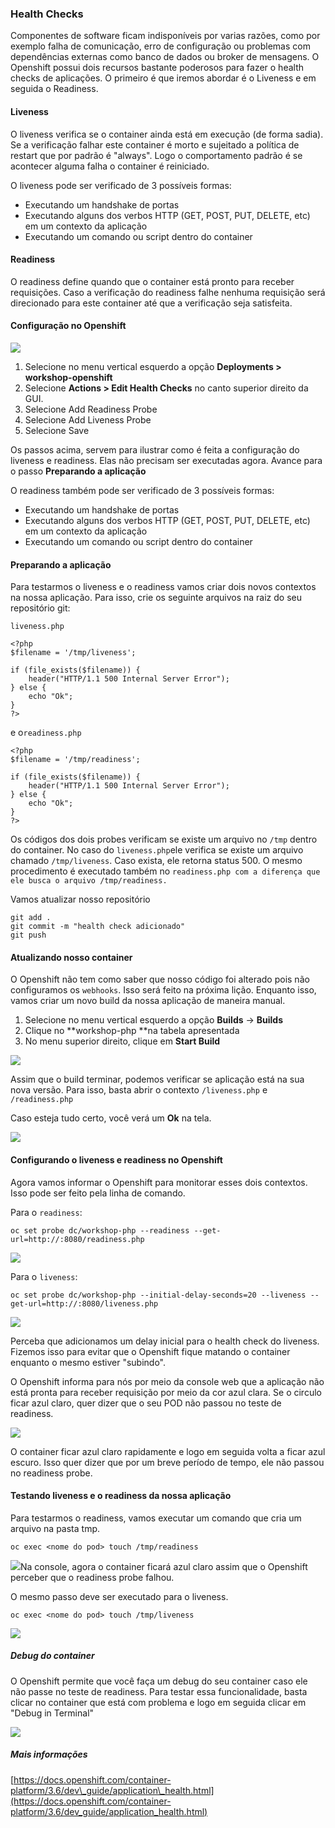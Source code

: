 ### Health Checks

Componentes de software ficam indisponíveis por varias razões, como por exemplo falha de comunicação, erro de configuração ou problemas com dependências externas como banco de dados ou broker de mensagens. O Openshift possui dois recursos bastante poderosos para fazer o health checks de aplicações. O primeiro é que iremos abordar é o Liveness e em seguida o Readiness.

#### Liveness

O liveness verifica se o container ainda está em execução \(de forma sadia\). Se a verificação falhar este container é morto e sujeitado a política de restart que por padrão é "always". Logo o comportamento padrão é se acontecer alguma falha o container é reiniciado.

O liveness pode ser verificado de 3 possíveis formas:

* Executando um handshake de portas
* Executando alguns dos verbos HTTP \(GET, POST, PUT, DELETE, etc\) em um contexto da aplicação
* Executando um comando ou script dentro do container

#### Readiness

O readiness define quando que o container está pronto para receber requisições. Caso a verificação do readiness falhe nenhuma requisição será direcionado para este container até que a verificação seja satisfeita.

#### Configuração no Openshift

![](https://storage.googleapis.com/workshop-openshift/ocp-health-checks.gif)

1. Selecione no menu vertical esquerdo a opção **Deployments &gt; workshop-openshift**
2. Selecione **Actions &gt; Edit Health Checks** no canto superior direito da GUI.
3. Selecione Add Readiness Probe
4. Selecione Add Liveness Probe
5. Selecione Save

Os passos acima, servem para ilustrar como é feita a configuração do liveness e readiness. Elas não precisam ser executadas agora. Avance para o passo **Preparando a aplicação**

O readiness também pode ser verificado de 3 possíveis formas:

* Executando um handshake de portas
* Executando alguns dos verbos HTTP \(GET, POST, PUT, DELETE, etc\) em um contexto da aplicação
* Executando um comando ou script dentro do container

#### Preparando a aplicação

Para testarmos o liveness e o readiness vamos criar dois novos contextos na nossa aplicação. Para isso, crie os seguinte arquivos na raiz do seu repositório git:

`liveness.php`

```
<?php
$filename = '/tmp/liveness';

if (file_exists($filename)) {
    header("HTTP/1.1 500 Internal Server Error");
} else {
    echo "Ok";
}
?>
```

e o`readiness.php`

```
<?php
$filename = '/tmp/readiness';

if (file_exists($filename)) {
    header("HTTP/1.1 500 Internal Server Error");
} else {
    echo "Ok";
}
?>
```

Os códigos dos dois probes verificam se existe um arquivo no `/tmp` dentro do container. No caso do `liveness.php`ele verifica se existe um arquivo chamado `/tmp/liveness`. Caso exista, ele retorna status 500. O mesmo procedimento é executado também no `readiness.php com a diferença que ele busca o arquivo /tmp/readiness.`

Vamos atualizar nosso repositório

```
git add .
git commit -m "health check adicionado"
git push
```

#### Atualizando nosso container

O Openshift não tem como saber que nosso código foi alterado pois não configuramos os `webhooks`. Isso será feito na próxima lição. Enquanto isso, vamos criar um novo build da nossa aplicação de maneira manual.

1. Selecione no menu vertical esquerdo a opção **Builds** -&gt; **Builds**
2. Clique no **workshop-php **na tabela apresentada
3. No menu superior direito, clique em **Start Build**

![](/assets/new-build.gif)

Assim que o build terminar, podemos verificar se aplicação está na sua nova versão. Para isso, basta abrir o contexto `/liveness.php` e `/readiness.php`

Caso esteja tudo certo, você verá um **Ok** na tela.

![](/assets/live-read.gif)

#### Configurando o liveness e readiness no Openshift

Agora vamos informar o Openshift para monitorar esses dois contextos. Isso pode ser feito pela linha de comando.

Para o `readiness`:

```
oc set probe dc/workshop-php --readiness --get-url=http://:8080/readiness.php
```

![](/assets/readiness-cmd.gif)

Para o `liveness`:

```
oc set probe dc/workshop-php --initial-delay-seconds=20 --liveness --get-url=http://:8080/liveness.php
```

![](/assets/liveness-cmd.gif)

Perceba que adicionamos um delay inicial para o health check do liveness. Fizemos isso para evitar que o Openshift fique matando o container enquanto o mesmo estiver "subindo".

O Openshift informa para nós por meio da console web que a aplicação não está pronta para receber requisição por meio da cor azul clara. Se o circulo ficar azul claro, quer dizer que o seu POD não passou no teste de readiness.

![](/assets/readiness.gif)

O container ficar azul claro rapidamente e logo em seguida volta a ficar azul escuro. Isso quer dizer que por um breve período de tempo, ele não passou no readiness probe.

#### Testando liveness e o readiness da nossa aplicação

Para testarmos o readiness, vamos executar um comando que cria um arquivo na pasta tmp.

```
oc exec <nome do pod> touch /tmp/readiness
```

![](/assets/readiness-file.gif)Na console, agora o container ficará azul claro assim que o Openshift perceber que o readiness probe falhou.

O mesmo passo deve ser executado para o liveness.

```
oc exec <nome do pod> touch /tmp/liveness
```

![](/assets/liveness-cmd2.gif)

##### Debug do container

O Openshift permite que você faça um debug do seu container caso ele não passe no teste de readiness. Para testar essa funcionalidade, basta clicar no container que está com problema e logo em seguida clicar em "Debug in Terminal"

![](/assets/debug.gif)

##### Mais informações

[https://docs.openshift.com/container-platform/3.6/dev\_guide/application\_health.html](https://docs.openshift.com/container-platform/3.6/dev_guide/application_health.html)

